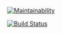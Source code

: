 [![Maintainability](https://api.codeclimate.com/v1/badges/032d642134dec1934d81/maintainability)](https://codeclimate.com/github/vitaclear/project-lvl1-s220/maintainability)

[![Build Status](https://travis-ci.org/vitaclear/project-lvl1-s220.svg?branch=master)](https://travis-ci.org/vitaclear/project-lvl1-s220)